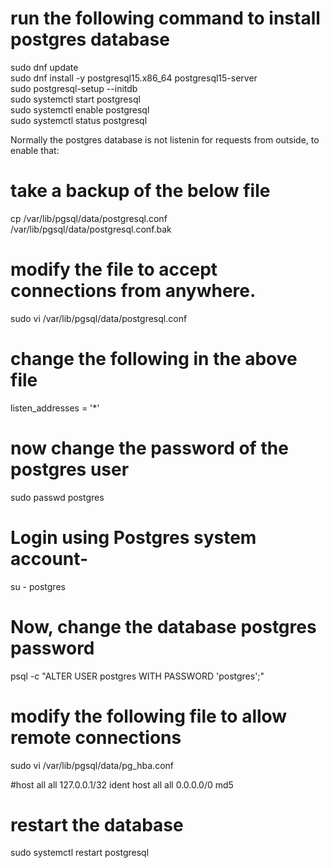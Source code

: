 
# run the following command to install postgres database
sudo dnf update  
sudo dnf install -y postgresql15.x86_64 postgresql15-server  
sudo postgresql-setup --initdb  
sudo systemctl start postgresql  
sudo systemctl enable postgresql  
sudo systemctl status postgresql  

Normally the postgres database is not listenin for requests from outside, to enable that:  

# take a backup of the below file
cp /var/lib/pgsql/data/postgresql.conf /var/lib/pgsql/data/postgresql.conf.bak

# modify the file to accept connections from anywhere.
sudo vi /var/lib/pgsql/data/postgresql.conf

# change the following in the above file
listen_addresses = '*'  

# now change the password of the postgres user 
sudo passwd postgres

# Login using Postgres system account-
su - postgres

# Now, change the database postgres password
psql -c "ALTER USER postgres WITH PASSWORD 'postgres';"

# modify the following file to allow remote connections
sudo vi /var/lib/pgsql/data/pg_hba.conf

#host    all             all             127.0.0.1/32            ident
host    all             all             0.0.0.0/0           md5 

# restart the database
sudo systemctl restart postgresql
